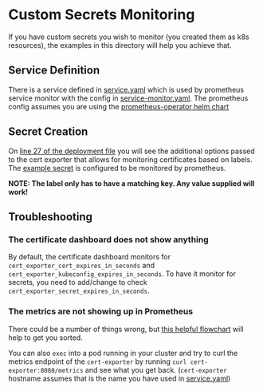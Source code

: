 # Custom Secrets Monitoring

If you have custom secrets you wish to monitor (you created them as k8s resources), the examples in this directory will help you achieve that.

## Service Definition

There is a service defined in [service.yaml](https://github.com/joe-elliott/cert-exporter/blob/master/docs/examples/custom-secrets/service.yaml) which is used by prometheus service monitor with the config in [service-monitor.yaml](https://github.com/joe-elliott/cert-exporter/blob/master/docs/examples/custom-secrets/service-monitor.yaml).  The prometheus config assumes you are using the [prometheus-operator helm chart](https://github.com/helm/charts/tree/master/stable/prometheus-operator)

## Secret Creation

On [line 27 of the deployment file](https://github.com/joe-elliott/cert-exporter/blob/master/docs/examples/custom-secrets/deployment.yaml#L27) you will see the additional options passed to the cert exporter that allows for monitoring certificates based on labels.  The [example secret](https://github.com/joe-elliott/cert-exporter/blob/master/docs/examples/custom-secrets/secret.yaml) is configured to be monitored by prometheus.

**NOTE:  The label only has to have a matching key.  Any value supplied will work!**

## Troubleshooting

### The certificate dashboard does not show anything

By default, the certificate dashboard monitors for `cert_exporter_cert_expires_in_seconds` and `cert_exporter_kubeconfig_expires_in_seconds`.  To have it monitor for secrets, you need to add/change to check `cert_exporter_secret_expires_in_seconds`.

### The metrics are not showing up in Prometheus

There could be a number of things wrong, but [this helpful flowchart](https://learnk8s.io/a/troubleshooting-kubernetes.pdf) will help to get you sorted.

You can also `exec` into a pod running in your cluster and try to curl the metrics endpoint of the `cert-exporter` by running `curl cert-exporter:8080/metrics` and see what you get back. (`cert-exporter` hostname assumes that is the name you have used in [service.yaml](https://github.com/joe-elliott/cert-exporter/blob/master/docs/examples/custom-secrets/service.yaml))
